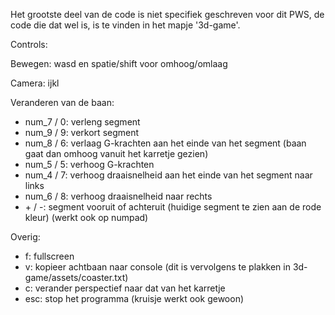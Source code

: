 Het grootste deel van de code is niet specifiek geschreven voor dit PWS, de code die dat wel is, is te vinden in het mapje '3d-game'.

Controls:

Bewegen:
wasd en spatie/shift voor omhoog/omlaag

Camera:
ijkl

Veranderen van de baan:
+ num_7 / 0: verleng segment
+ num_9 / 9: verkort segment
+ num_8 / 6: verlaag G-krachten aan het einde van het segment (baan gaat dan omhoog vanuit het karretje gezien)
+ num_5 / 5: verhoog G-krachten
+ num_4 / 7: verhoog draaisnelheid aan het einde van het segment naar links
+ num_6 / 8: verhoog draaisnelheid naar rechts
+ \+ / -: segment vooruit of achteruit (huidige segment te zien aan de rode kleur) (werkt ook op numpad)

Overig:
+ f: fullscreen
+ v: kopieer achtbaan naar console (dit is vervolgens te plakken in 3d-game/assets/coaster.txt)
+ c: verander perspectief naar dat van het karretje
+ esc: stop het programma (kruisje werkt ook gewoon)
